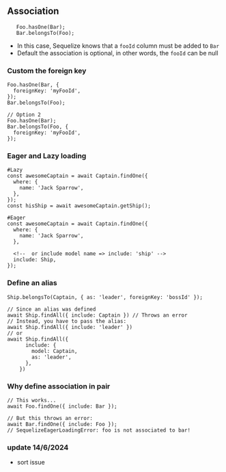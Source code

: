 ## Association
```
   Foo.hasOne(Bar);
   Bar.belongsTo(Foo);
```
- In this case, Sequelize knows that a `fooId` column must be added to `Bar`
- Default the association is optional, in other words, the `fooId` can be null
### Custom the foreign key
```
Foo.hasOne(Bar, {
  foreignKey: 'myFooId',
});
Bar.belongsTo(Foo);

// Option 2
Foo.hasOne(Bar);
Bar.belongsTo(Foo, {
  foreignKey: 'myFooId',
});

```

### Eager and Lazy loading
```
#Lazy
const awesomeCaptain = await Captain.findOne({
  where: {
    name: 'Jack Sparrow',
  },
});
const hisShip = await awesomeCaptain.getShip();

#Eager
const awesomeCaptain = await Captain.findOne({
  where: {
    name: 'Jack Sparrow',
  },

  <!--  or include model name => include: 'ship' -->
  include: Ship,
});

```
### Define an alias
```
Ship.belongsTo(Captain, { as: 'leader', foreignKey: 'bossId' });

// Since an alias was defined
await Ship.findAll({ include: Captain }) // Throws an error
// Instead, you have to pass the alias:
await Ship.findAll({ include: 'leader' })
// or
await Ship.findAll({
      include: {
        model: Captain,
        as: 'leader',
      },
    })
```

### Why define association in pair
```
// This works...
await Foo.findOne({ include: Bar });

// But this throws an error:
await Bar.findOne({ include: Foo });
// SequelizeEagerLoadingError: foo is not associated to bar!
```

### update 14/6/2024
- sort issue